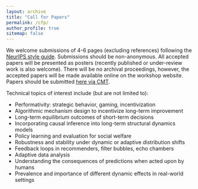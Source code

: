 ```yaml
---
layout: archive
title: "Call for Papers"
permalink: /cfp/
author_profile: true
sitemap: false
---
```


We welcome submissions of 4-6 pages (excluding references) following the
[NeurIPS style
guide](https://neurips.cc/Conferences/2020/PaperInformation/StyleFiles).
Submissions should be non-anonymous. All accepted papers will be presented as
posters (recently published or under-review work is also welcome). There will be
no archival proceedings, however, the accepted papers will be made available
online on the workshop website. Papers should be submitted [here via CMT](TODO).

Technical topics of interest include (but are not limited to):
* Performativity: strategic behavior, gaming, incentivization
* Algorithmic mechanism design to incentivize long-term improvement
* Long-term equilibrium outcomes of short-term decisions
* Incorporating causal inference into long-term structural dynamics models
* Policy learning and evaluation for social welfare
* Robustness and stability under dynamic or adaptive distribution shifts
* Feedback loops in recommenders, filter bubbles, echo chambers
* Adaptive data analysis
* Understanding the consequences of predictions when acted upon by humans
* Prevalence and importance of different dynamic effects in real-world settings
